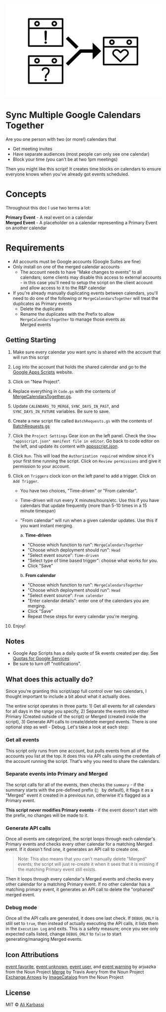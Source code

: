 <img src="logo.svg" width="100%" height="300" alt="Sync Multiple Google Calendars Together" />

# Sync Multiple Google Calendars Together

Are you one person with two (or more!) calendars that
- Get meeting invites
- Have separate audiences (most people can only see one calendar)
- Block your time (you can't be at two 1pm meetings)

Then you might like this script! It creates time blocks on calendars to ensure everyone knows when
you've already got events scheduled.

# Concepts

Throughout this doc I use two terms a lot:

**Primary Event** - A real event on a calendar  
**Merged Event** - A placeholder on a calendar representing a Primary Event on another calendar 

# Requirements

- All accounts must be Google accounts (Google Suites are fine)
- Only install on one of the merged calendar accounts
  - The account needs to have "Make changes to events" to all calendars; some clients may disable
    this access to external accounts - in this case you'll need to setup the script on the client
    account and allow access to it to the R&P calendar
- If you're already manually duplicating events between calendars, you'll need to do one of the
  following or `MergeCalendarsTogether` will treat the duplicates as Primary events
  * Delete the duplicates
  * Rename the duplicates with the Prefix to allow `MergeCalendarsTogether` to manage those events as  
    Merged events

## Getting Starting

1. Make sure every calendar you want sync is shared with the account that will run this script
1. Log into the account that holds the shared calendar and go to the [Google Apps Scripts] website.
1. Click on "New Project".
1. Replace everything in `Code.gs` with the contents of [MergeCalendarsTogether.gs].
1. Update `CALENDARS_TO_MERGE`, `SYNC_DAYS_IN_PAST`, and `SYNC_DAYS_IN_FUTURE` variables. Be sure to save.
1. Create a new script file called `BatchRequests.gs` with the contents of [BatchRequests.gs]
1. Click the `Project Settings` Gear icon on the left panel. Check the `Show "appsscript.json" manifest file in editor`. Go back to code editor on the left, and update its content with [appsscript.json].
1. Click `Run`. This will load the `Authorization required` window since it's your first time running the script. Click on `Review permissions` and give it permission to your account.
1. Click on `Triggers` clock icon on the left panel to add a trigger. Click on `Add Trigger`.

   - You have two choices, "Time-driven" or "From calendar".
   - Time-driven will run every X minutes/hours/etc. Use this if you have calendars that update frequently (more than 5-10 times in a 15 minute timespan)
   - "From calendar" will run when a given calendar updates. Use this if you want instant merging.

     a. **Time-driven**

     - "Choose which function to run": `MergeCalendarsTogether`
     - "Choose which deployment should run": `Head`
     - "Select event source": `Time-driven`
     - "Select type of time based trigger": choose what works for you.
     - Click "Save"

     b. **From calendar**

     - "Choose which function to run": `MergeCalendarsTogether`
     - "Choose which deployment should run": `Head`
     - "Select event source": `From calendar`
     - "Enter calendar details": enter one of the calendars you are merging.
     - Click "Save"
     - Repeat these steps for every calendar you're merging.

10. Enjoy!

## Notes

- Google App Scripts has a daily quote of 5k events created per day. See [Quotas for Google Services]
- Be sure to turn off "notifications".


## What does this actually do?

Since you're granting this script/app full control over two calendars, I thought important to
include a bit about what it actually does.

The entire script operates in three parts: 1) Get all events for all calendars for all days in the
range you specify, 2) Separate the events into either Primary (Created outside of the script) or
Merged (created inside the script), 3) Generate API calls to create/delete merged events. There is
one optional step as well - Debug. Let's take a look at each step:

### Get all events
This script only runs from one account, but pulls events from all of the accounts you list at the
top. It does this via API calls using the credentials of the account running the script. That's why
you need to share the calendars.

### Separate events into Primary and Merged
The script calls for all of the events, then checks the `summary` - if the summary starts with the
pre-defined prefix (`🔄 ` by default), it flags it as a "Merged" event it created in a previous run,
otherwise it's flagged as a Primary event.

**This script never modifies Primary events** - if the event doesn't start with the prefix, no
changes will be made to it.

### Generate API calls
Once all events are categorized, the script loops through each calendar's Primary events and checks
every other calendar for a matching Merged event. If it doesn't find one, it generates an API call
to create one.
> Note: This also means that you can't manually delete "Merged" events; the script will just
> re-create it when it sees that it is missing if the matching Primary event still exists.

Then it loops through every calendar's Merged events and checks every other calendar for a matching
Primary event. If no other calendar has a matching primary event, it generates an API call to delete
the "orphaned" merged event.

### Debug mode
Once all the API calls are generated, it does one last check. If `DEBUG_ONLY` is still set to
`true`, then instead of actually executing the API calls, it lists them in the `Execution Log` and
exits. This is a safety measure; once you see only expected calls listed, change `DEBUG_ONLY` to
`false` to start generating/managing Merged events.

## Icon Attributions

[event favorite], [event unknown], [event user], and [event warning] by arjuazka from the Noun Project
[Merge] by Travis Avery from the Noun Project
[Exchange Arrows] by [ImageCatalog] from the Noun Project

## License

MIT © [Ali Karbassi]

[ali karbassi]: http://karbassi.com
[trigger-icon]: trigger.png
[google apps scripts]: https://script.google.com/intro
[mergecalendarstogether.gs]: ../MergeCalendarsTogether.gs
[batchrequests.gs]: ../BatchRequests.gs
[appsscript.json]: ../appsscript.json
[quotas for google services]: https://developers.google.com/apps-script/guides/services/quotas
[ifttt]: https://ifttt.com/
[zapier]: https://zapier.com/
[event favorite]: https://thenounproject.com/arjuazka/collection/calendar/?i=548613
[event unknown]: https://thenounproject.com/arjuazka/collection/calendar/?i=548618
[event warning]: https://thenounproject.com/arjuazka/collection/calendar/?i=548620
[event user]: https://thenounproject.com/arjuazka/collection/calendar/?i=548621
[exchange arrows]: https://thenounproject.com/icon/exchange-arrows-405829/
[merge]: https://thenounproject.com/travisavery/collection/cursers-pointers-solid/?i=2286624
[imagecatalog]: https://thenounproject.com/anastasyastocks/  
